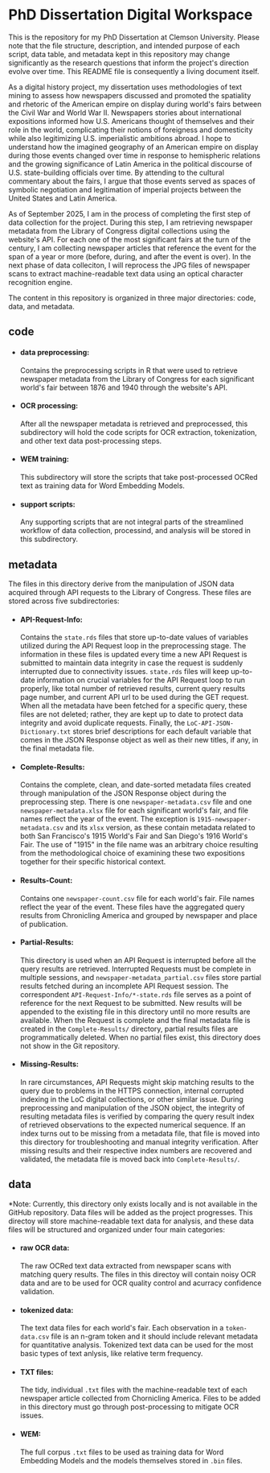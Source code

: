 # PhD Dissertation Digital Workspace

This is the repository for my PhD Dissertation at Clemson University. Please note that the file structure, description, and intended purpose of each script, data table, and metadata kept in this repository may change significantly as the research questions that inform the project's direction evolve over time. This README file is consequently a living document itself.

As a digital history project, my dissertation uses methodologies of text mining to assess how newspapers discussed and promoted the spatiality and rhetoric of the American empire on display during world's fairs between the Civil War and World War II. Newspapers stories about international expositions informed how U.S. Americans thought of themselves and their role in the world, complicating their notions of foreigness and domesticity while also legitimizing U.S. imperialistic ambitions abroad. I hope to understand how the imagined geography of an American empire on display during those events changed over time in response to hemispheric relations and the growing significance of Latin America in the political discourse of U.S. state-building officials over time. By attending to the cultural commentary about the fairs, I argue that those events served as spaces of symbolic negotiation and legitimation of imperial projects between the United States and Latin America.

As of September 2025, I am in the process of completing the first step of data collection for the project. During this step, I am retrieving newspaper metadata from the Library of Congress digital collections using the website's API. For each one of the most significant fairs at the turn of the century, I am collecting newspaper articles that reference the event for the span of a year or more (before, during, and after the event is over). In the next phase of data colleciton, I will reprocess the JPG files of newspaper scans to extract machine-readable text data using an optical character recognition engine.

The content in this repository is organized in three major directories: code, data, and metadata.

## code

- #### data preprocessing:

    Contains the preprocessing scripts in R that were used to retrieve newspaper metadata from the Library of Congress for each significant world's fair between 1876 and 1940 through the website's API.

- #### OCR processing:

    After all the newspaper metadata is retrieved and preprocessed, this subdirectory will hold the code scripts for OCR extraction, tokenization, and other text data post-processing steps.

- #### WEM training:

    This subdirectory will store the scripts that take post-processed OCRed text as training data for Word Embedding Models.

- #### support scripts:

    Any supporting scripts that are not integral parts of the streamlined workflow of data collection, processind, and analysis will be stored in this subdirectory.



## metadata
The files in this directory derive from the manipulation of JSON data acquired through API requests to the Library of Congress. These files are stored across five subdirectories:

- #### API-Request-Info:

    Contains the ``state.rds`` files that store up-to-date values of variables utilized during the API Request loop in the preprocessing stage. The information in these files is updated every time a new API Request is submitted to maintain data integrity in case the request is suddenly interrupted due to connectivity issues. ``state.rds`` files will keep up-to-date information on crucial variables for the API Request loop to run properly, like total number of retrieved results, current query results page number, and current API url to be used during the GET request. When all the metadata have been fetched for a specific query, these files are not deleted; rather, they are kept up to date to protect data integrity and avoid duplicate requests. Finally, the ``LoC-API-JSON-Dictionary.txt`` stores brief descriptions for each default variable that comes in the JSON Response object as well as their new titles, if any, in the final metadata file.


- #### Complete-Results:

    Contains the complete, clean, and date-sorted metadata files created through manipulation of the JSON Response object during the preprocessing step. There is one ``newspaper-metadata.csv`` file and one ``newspaper-metadata.xlsx`` file for each significant world's fair, and file names reflect the year of the event. The exception is ``1915-newspaper-metadata.csv`` and its ``xlsx`` version, as these contain metadata related to both San Francisco's 1915 World's Fair and San Diego's 1916 World's Fair. The use of "1915" in the file name was an arbitrary choice resulting from the methodological choice of examining these two expositions together for their specific historical context.

- #### Results-Count:

    Contains one ``newspaper-count.csv`` file for each world's fair. File names reflect the year of the event. These files have the aggregated query results from Chronicling America and grouped by newspaper and place of publication.

- #### Partial-Results:

    This directory is used when an API Request is interrupted before all the query results are retrieved. Interrupted Requests must be complete in multiple sessions, and ``newspaper-metadata_partial.csv`` files store partial results fetched during an incomplete API Request session. The correspondent ``API-Request-Info/*-state.rds`` file serves as a point of reference for the next Request to be submitted. New results will be appended to the existing file in this directory until no more results are available. When the Request is complete and the final metadata file is created in the ``Complete-Results/`` directory, partial results files are programmatically deleted. When no partial files exist, this directory does not show in the Git repository.

- #### Missing-Results:

    In rare circumstances, API Requests might skip matching results to the query due to problems in the HTTPS connection, internal corrupted indexing in the LoC digital collections, or other similar issue. During preprocessing and manipulation of the JSON object, the integrity of resulting metadata files is verified by comparing the query result index of retrieved observations to the expected numerical sequence. If an index turns out to be missing from a metadata file, that file is moved into this directory for troubleshooting and manual integrity verification. After missing results and their respective index numbers are recovered and validated, the metadata file is moved back into ``Complete-Results/``.


## data
*Note: Currently, this directory only exists locally and is not available in the GitHub repository. Data files will be added as the project progresses.
This directoy will store machine-readable text data for analysis, and these data files will be structured and organized under four main categories:

- #### raw OCR data:
    The raw OCRed text data extracted from newspaper scans with matching query results. The files in this directoy will contain noisy OCR data and are to be used for OCR quality control and acurracy confidence validation.

- #### tokenized data:

    The text data files for each world's fair. Each observation in a ``token-data.csv`` file is an n-gram token and it should include relevant metadata for quantitative analysis. Tokenized text data can be used for the most basic types of text anlysis, like relative term frequency.

- #### TXT files:

    The tidy, individual ``.txt`` files with the machine-readable text of each newspaper article collected from Chornicling America. Files to be added in this directory must go through post-processing to mitigate OCR issues.

- #### WEM:

    The full corpus ``.txt`` files to be used as training data for Word Embedding Models and the models themselves stored in ``.bin`` files.